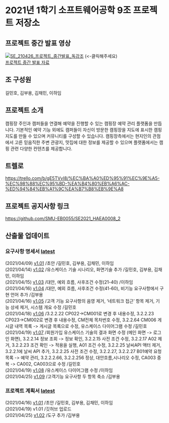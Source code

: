# 2021년 1학기 소프트웨어공학 9조 프로젝트 저장소

## 프로젝트 중간 발표 영상

[![SE_210426_프로젝트_중간발표_독강조](http://img.youtube.com/vi/_Q5G6vFTL-M/0.jpg)](https://www.youtube.com/watch?v=_Q5G6vFTL-Mt=0s) 
(<-클릭해주세요)  
[프로젝트 중간 발표 자료](https://github.com/KBY538/software-engineering-team-project/blob/main/%ED%94%84%EB%A1%9C%EC%A0%9D%ED%8A%B8%EC%A4%91%EA%B0%84%EB%B0%9C%ED%91%9C/%EB%8F%85%EA%B0%95%EC%A1%B0_%ED%94%84%EB%A1%9C%EC%A0%9D%ED%8A%B8%EC%A4%91%EA%B0%84%EB%B0%9C%ED%91%9C%EC%9E%90%EB%A3%8C.pdf)

## 조 구성원

길민호, 김부용, 김채민, 이하임

## 프로젝트 소개

캠핑장 주인과 캠퍼들을 연결해 예약을 진행할 수 있는 캠핑장 예약 관리 플랫폼을 만듭니다. 기본적인 예약 기능 외에도 캠퍼들이 자신이 방문한 캠핑장을 지도에 표시한 캠핑지도를 만들 수 있으며 커뮤니티를 구성할 수 있습니다. 캠핑장측에서는 현지인의 관점에서 고른 믿음직한 주변 관광지, 맛집에 대한 정보를 제공할 수 있으며 플랫폼에서는 캠핑 관련 다양한 컨텐츠를 제공합니다.

## 트렐로

https://trello.com/b/gE5TVvI8/%EC%BA%A0%ED%95%91%EC%9E%A5-%EC%98%88%EC%95%BD-%EA%B4%80%EB%A6%AC-%ED%94%84%EB%A1%9C%EA%B7%B8%EB%9E%A8

## 프로젝트 공지사항 링크

https://github.com/SMU-EB0055/SE2021_HAEA0008_2

## 산출물 업데이트

### 요구사항 명세서 [latest](https://github.com/KBY538/software-engineering-team-project/blob/main/%EB%AA%85%EC%84%B8%EC%84%9C/docx/%EB%8F%85%EA%B0%95%EC%A1%B0_%EC%9A%94%EA%B5%AC%EC%82%AC%ED%95%AD_%EB%AA%85%EC%84%B8%EC%84%9C_v1.09.docx)
(2021/04/09)	[v1.01](https://github.com/KBY538/software-engineering-team-project/blob/main/%EB%AA%85%EC%84%B8%EC%84%9C/docx/%EB%8F%85%EA%B0%95%EC%A1%B0_%EC%9A%94%EA%B5%AC%EC%82%AC%ED%95%AD_%EB%AA%85%EC%84%B8%EC%84%9C_v1.01.docx)	/초안	/길민호, 김부용, 김채민, 이하임  
(2021/04/14)	[v1.02](https://github.com/KBY538/software-engineering-team-project/blob/main/%EB%AA%85%EC%84%B8%EC%84%9C/docx/%EB%8F%85%EA%B0%95%EC%A1%B0_%EC%9A%94%EA%B5%AC%EC%82%AC%ED%95%AD_%EB%AA%85%EC%84%B8%EC%84%9C_v1.02.docx)	/유스케이스 기술 시나리오, 화면기술 추가	/길민호, 김부용, 김채민, 이하임  
(2021/04/15)	[v1.03](https://github.com/KBY538/software-engineering-team-project/blob/main/%EB%AA%85%EC%84%B8%EC%84%9C/docx/%EB%8F%85%EA%B0%95%EC%A1%B0_%EC%9A%94%EA%B5%AC%EC%82%AC%ED%95%AD_%EB%AA%85%EC%84%B8%EC%84%9C_v1.03.docx)	/대안, 예외 흐름, 사후조건 수정(21-40)	/이하임  
(2021/04/16)	[v1.04](https://github.com/KBY538/software-engineering-team-project/blob/main/%EB%AA%85%EC%84%B8%EC%84%9C/docx/%EB%8F%85%EA%B0%95%EC%A1%B0_%EC%9A%94%EA%B5%AC%EC%82%AC%ED%95%AD_%EB%AA%85%EC%84%B8%EC%84%9C_v1.04.docx)	/대안, 예외 흐름, 사후조건 수정(41-60), 비기능 요구사항에서 구현 언어 추가	/김부용  
(2021/04/16)	[v1.05](https://github.com/KBY538/software-engineering-team-project/blob/main/%EB%AA%85%EC%84%B8%EC%84%9C/docx/%EB%8F%85%EA%B0%95%EC%A1%B0_%EC%9A%94%EA%B5%AC%EC%82%AC%ED%95%AD_%EB%AA%85%EC%84%B8%EC%84%9C_v1.05.docx)	/고객 기능 요구사항의 음영 제거, ‘네트워크 접근’ 항목 제거, 기능 상세 제거, 시스템 개요 수정	/길민호  
(2021/04/18)	[v1.06](https://github.com/KBY538/software-engineering-team-project/blob/main/%EB%AA%85%EC%84%B8%EC%84%9C/docx/%EB%8F%85%EA%B0%95%EC%A1%B0_%EC%9A%94%EA%B5%AC%EC%82%AC%ED%95%AD_%EB%AA%85%EC%84%B8%EC%84%9C_v1.06.docx)	/3.2.2.22 CP022->CM001로 변경 후 내용수정, 3.2.2.23 CP023->CM002로 변경 후 내용수정, CM전체 목차번호 수정, 3.2.2.64 CM006 게시글 내역 목록 -> 게시글 목록으로 수정, 유스케이스 다이어그램 수정	/길민호  
(2021/04/19)	[v1.07](https://github.com/KBY538/software-engineering-team-project/blob/main/%EB%AA%85%EC%84%B8%EC%84%9C/docx/%EB%8F%85%EA%B0%95%EC%A1%B0_%EC%9A%94%EA%B5%AC%EC%82%AC%ED%95%AD_%EB%AA%85%EC%84%B8%EC%84%9C_v1.07.docx)	/회원가입 유스케이스 기술의 결과 화면 수정 (메인 화면 -> 로그인 화면), 3.2.2.14 정보 조회 -> 정보 확인, 3.2.2.15 사전 조건 수정, 3.2.2.17 A02 제거, 3.2.2.23 조건 확인 -> 적용을 실행, A01 조건 수정, 3.2.2.25 날씨API 액터 제거, 3.2.2.1에 날씨 API 추가, 3.2.2.25 사전 조건 수정, 3.2.2.27, 3.2.2.27 B01예약 요청 목록 -> 예약 관리, 3.2.2.2.66, 3.2.2.256 정상, 대안흐름,시나리오 수정, CA003 중복 -> CA002, CA003으로 수정	/길민호  
(2021/04/19)	[v1.08](https://github.com/KBY538/software-engineering-team-project/blob/main/%EB%AA%85%EC%84%B8%EC%84%9C/docx/%EB%8F%85%EA%B0%95%EC%A1%B0_%EC%9A%94%EA%B5%AC%EC%82%AC%ED%95%AD_%EB%AA%85%EC%84%B8%EC%84%9C_v1.08.docx)	/유스케이스 다이어그램 수정	/이하임  
(2021/04/25)  [v1.09](https://github.com/KBY538/software-engineering-team-project/blob/main/%EB%AA%85%EC%84%B8%EC%84%9C/docx/%EB%8F%85%EA%B0%95%EC%A1%B0_%EC%9A%94%EA%B5%AC%EC%82%AC%ED%95%AD_%EB%AA%85%EC%84%B8%EC%84%9C_v1.09.docx) /고객기능 요구사항 두 항목 축소 /김부용  

### 프로젝트 계획서 [latest](https://github.com/KBY538/software-engineering-team-project/blob/main/%EA%B3%84%ED%9A%8D%EC%84%9C/%EB%8F%85%EA%B0%95%EC%A1%B0_%ED%94%84%EB%A1%9C%EC%A0%9D%ED%8A%B8_%EA%B3%84%ED%9A%8D%EC%84%9C_v1.02.doc)
(2021/04/16)	[v1.01](https://github.com/KBY538/software-engineering-team-project/blob/main/%EA%B3%84%ED%9A%8D%EC%84%9C/%EB%8F%85%EA%B0%95%EC%A1%B0_%ED%94%84%EB%A1%9C%EC%A0%9D%ED%8A%B8_%EA%B3%84%ED%9A%8D%EC%84%9C_v1.01.doc)	/초안	/길민호, 김부용, 김채민, 이하임  
(2021/04/19)  v1.01 /깃허브 업로드  
(2021/04/25)  [v1.02](https://github.com/KBY538/software-engineering-team-project/blob/main/%EA%B3%84%ED%9A%8D%EC%84%9C/%EB%8F%85%EA%B0%95%EC%A1%B0_%ED%94%84%EB%A1%9C%EC%A0%9D%ED%8A%B8_%EA%B3%84%ED%9A%8D%EC%84%9C_v1.02.doc) /도구 추가 /김부용  
